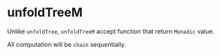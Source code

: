# unfoldTreeM

Unlike `unfoldTree`, `unfoldTreeM` accept function that return `Monadic` value.

All computation will be `chain` sequentially.
